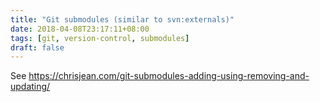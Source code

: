 ```yaml
---
title: "Git submodules (similar to svn:externals)"
date: 2018-04-08T23:17:11+08:00
tags: [git, version-control, submodules]
draft: false
---
```


See https://chrisjean.com/git-submodules-adding-using-removing-and-updating/
